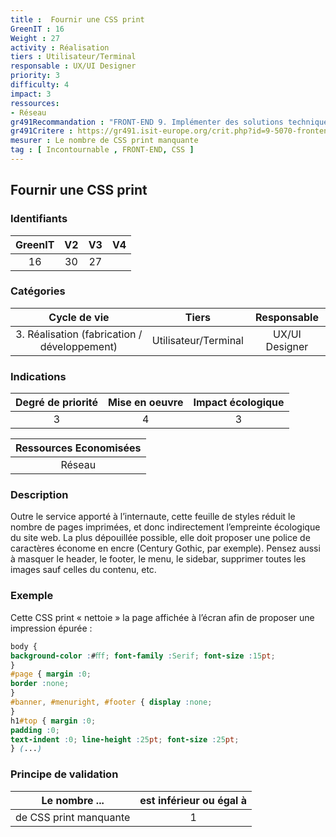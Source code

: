 ```yaml
---
title :  Fournir une CSS print
GreenIT : 16
Weight : 27
activity : Réalisation
tiers : Utilisateur/Terminal
responsable : UX/UI Designer
priority: 3
difficulty: 4
impact: 3
ressources:
- Réseau
gr491Recommandation : "FRONT-END 9. Implémenter des solutions techniques dont l'impact est le plus faible"
gr491Critere : https://gr491.isit-europe.org/crit.php?id=9-5070-frontend-les-flux-de-dematerialisation-sont-parfois-rompus
mesurer : Le nombre de CSS print manquante
tag : [ Incontournable , FRONT-END, CSS ]
---
```


## Fournir une CSS print

### Identifiants

| GreenIT |  V2  |  V3  |  V4  |
|:-------:|:----:|:----:|:----:|
|   16   | 30  | 27  |      |

### Catégories

| Cycle de vie |  Tiers  |  Responsable  |
|:---------:|:----:|:----:|
| 3. Réalisation (fabrication / développement) | Utilisateur/Terminal | UX/UI Designer |

### Indications

| Degré de priorité |      Mise en oeuvre       |  Impact écologique    |
|:-------------------:|:-------------------------:|:---------------------:|
| 3 | 4 | 3 |

|Ressources Economisées                                      |
|:----------------------------------------------------------:|
|  Réseau  |

### Description

Outre le service apporté à l’internaute, cette feuille de styles réduit le nombre de pages imprimées, 
et donc indirectement l’empreinte écologique du site web. La plus dépouillée possible, elle doit proposer une police
de caractères économe en encre (Century Gothic, par exemple). Pensez aussi à masquer le header, le footer, le menu, le sidebar,
supprimer toutes les images sauf celles du contenu, etc.

### Exemple

Cette CSS print « nettoie » la page affichée à l’écran afin de proposer une impression épurée :
```css
body {
background-color :#ﬀf; font-family :Serif; font-size :15pt;
}
#page { margin :0;
border :none;
}
#banner, #menuright, #footer { display :none;
}
h1#top { margin :0;
padding :0;
text-indent :0; line-height :25pt; font-size :25pt;
} (...)
```

### Principe de validation

| Le nombre ...     | est inférieur ou égal à   |  
|-------------------|:-------------------------:|
| de CSS print manquante  |  1 |
